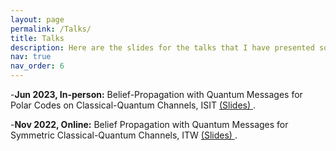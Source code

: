 ```yaml
---
layout: page
permalink: /Talks/
title: Talks
description: Here are the slides for the talks that I have presented so far
nav: true
nav_order: 6
---
```

-**Jun 2023, In-person:** Belief-Propagation with Quantum Messages for Polar Codes on Classical-Quantum Channels, ISIT <a href="https://drive.google.com/file/d/1X3Uk6-StK3CNK-p1MAZvpD_e3ByThNSu/view?usp=drive_link"> (Slides) </a>.

-**Nov 2022, Online:** Belief Propagation with Quantum Messages for Symmetric Classical-Quantum Channels, ITW <a href="https://drive.google.com/file/d/1PhlN04ymtaJe9mT8rMifmlkjIrsH5p8m/view?usp=drive_link"> (Slides) </a>.



<!-- For now, this page is assumed to be a static description of your courses. You can convert it to a collection similar to `_projects/` so that you can have a dedicated page for each course.

Organize your courses by years, topics, or universities, however you like! -->
